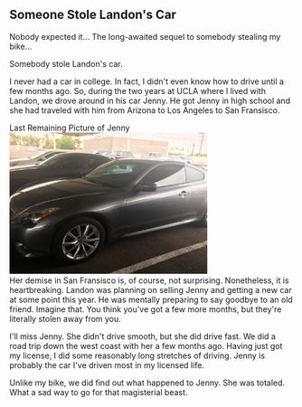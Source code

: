 ## Someone Stole Landon's Car

Nobody expected it... The long-awaited sequel to somebody stealing my bike... 

Somebody stole Landon's car.

I never had a car in college. In fact, I didn't even know how to drive until a few months ago. So, during the two years at UCLA where I lived with Landon, we drove around in his car Jenny. He got Jenny in high school and she had traveled with him from Arizona to Los Angeles to San Fransisco. 
<div class="lg:col-start-2 lg:col-span-11 lg:flex items-center">
<div class="flex-none">
    <div class="p-4 bg-periwinkle rounded-t inline-block rounded text-white">
    Last Remaining Picture of Jenny
    </div>
</div>
<div class="lg:flex-grow lg:flex lg:items-center lg:justify-center">
    <img class="mx-auto rounded" src="/static/images/jenny.jpg" alt="A picture of my bike." width="350" height="250">
</div>
</div>
Her demise in San Fransisco is, of course, not surprising. Nonetheless, it is heartbreaking. Landon was planning on selling Jenny and getting a new car at some point this year. He was mentally preparing to say goodbye to an old friend. Imagine that. You think you've got a few more months, but they're literally stolen away from you. 

I'll miss Jenny. She didn't drive smooth, but she did drive fast. We did a road trip down the west coast with her a few months ago. Having just got my license, I did some reasonably long stretches of driving. Jenny is probably the car I've driven most in my licensed life.

Unlike my bike, we did find out what happened to Jenny. She was totaled. What a sad way to go for that magisterial beast. 